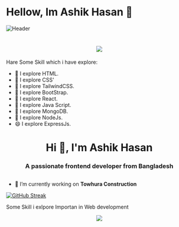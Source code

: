 # Hellow, Im Ashik Hasan  👋
![Header](./[https://ibb.co/Ln4zyDm])
<h1 align="center">
 <img src="https://ibb.co/Ln4zyDm" />
</h1>

Hare Some Skill which i have explore:

- 🔭  I explore HTML.
- 🌱  I explore CSS'
- 👯  I explore TailwindCSS.
- 🤔  I explore BootStrap.
- 💬  I explore React.
- 🌱  I explore Java Script.
- 🌱  I explore MongoDB.
- 🌱  I explore NodeJs.
- 😄  I explore ExpressJs.



<h1 align="center">Hi 👋, I'm Ashik Hasan</h1>
<h3 align="center">A passionate frontend developer from Bangladesh</h3>

<p align="left"> <a href="https://twitter.com/" target="blank"><img src="https://img.shields.io/twitter/follow/?logo=twitter&style=for-the-badge" alt="" /></a> </p>

- 🔭 I’m currently working on **Towhura Construction**








[![GitHub Streak](https://github-readme-streak-stats.herokuapp.com?user=Ashik-gf&theme=blue-navy&hide_border=true&hide_total_contributions=true)](https://git.io/streak-stats)
</br>
<p> Some Skill i exlpore Importan in Web development</p>
<p align="center">
  <a href="https://skillicons.dev">
    <img src="https://skillicons.dev/icons?i=git,html,css,tailwind,js,react," />
  </a>
</p>
